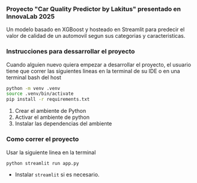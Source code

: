 ### Proyecto "Car Quality Predictor by Lakitus" presentado en InnovaLab 2025
Un modelo basado en XGBoost y hosteado en Streamlit para predecir el valor de calidad de un automovil segun sus categorias y caracteristicas.

### Instrucciones para dessarrollar el proyecto
Cuando alguien nuevo quiera empezar a desarrollar el proyecto, el usuario tiene que correr las siguientes lineas en la terminal de su IDE o en una terminal bash del host
```bash
python -m venv .venv        
source .venv/bin/activate
pip install -r requirements.txt
```
1. Crear el ambiente de Python
2. Activar el ambiente de python
3. Instalar las dependencias del ambiente 

### Como correr el proyecto
Usar la siguiente linea en la terminal
```bash
python streamlit run app.py
```
- Instalar `streamlit` si es necesario.